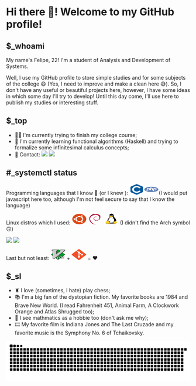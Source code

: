 # Hi there 👋! Welcome to my GitHub profile!

## $_whoami
<div>
  <p>My name's Felipe, 22! I'm a student of Analysis and Development of Systems.</p>
  
  <p>Well, I use my GitHub profile to store simple studies and for some subjects of the college 😄 (Yes, I need to improve and make a clean here 😅).
  So, I don't have any useful or beautiful projects here, however, I have some ideas in which some day I'll try to develop! Until this day come, I'll use here to publish my studies or interesting stuff.</p>
</div>

## $_top
<div>
  <ul>
    <li> 🧑‍🔬 I'm currently trying to finish my college course;</li>
    <li> 🔭 I'm currently learning functional algorithms (Haskell) and trying to formalize some infinitesimal calculus concepts;</li>
    <li> 📮 Contact: <a href="https://www.linkedin.com/in/felipe-neves-4180a31b4/"><img src="https://img.shields.io/badge/LinkedIn-0077B5?style=for-the-badge&logo=linkedin&logoColor=white" /></a> <a href="mailto: felpsilvaneves@outlook.com"><img src="https://img.shields.io/badge/Microsoft_Outlook-0078D4?style=for-the-badge&logo=microsoft-outlook&logoColor=white" /></a></li>
  </ul>
</div>
 
## #_systemctl status

<div>
  <p>Programming languages that I know 🤖 (or I knew ): <img height="30" width="40" src="https://raw.githubusercontent.com/devicons/devicon/master/icons/c/c-plain.svg"><img height="30" width="40" src="https://raw.githubusercontent.com/devicons/devicon/master/icons/php/php-plain.svg">(I would put javascript here too, although I'm not feel secure to say that I know the language)</p>
  <p>Linux distros which I used: <img height="30" width="40" src="https://raw.githubusercontent.com/devicons/devicon/master/icons/ubuntu/ubuntu-plain.svg">
  <img height="30" width="40" src="https://raw.githubusercontent.com/devicons/devicon/master/icons/debian/debian-original.svg">
  <img height="30" width="40" src="https://raw.githubusercontent.com/devicons/devicon/master/icons/linux/linux-original.svg"> (I didn't find the Arch symbol 🙃)
  </p>
  <p>
  <img src="https://github-readme-stats.vercel.app/api/top-langs/?username=felipe-sneves&langs_count=10&theme=jolly&layout=compact" />
  <img src="https://github-readme-stats.vercel.app/api?username=felipe-sneves&show_icons=true&theme=jolly&include_all_commits=true&count_private=true" />
  </p>
  <p>Last but not least: <img height="30" width="40" src="https://raw.githubusercontent.com/devicons/devicon/master/icons/vim/vim-original.svg"> + 
  <img height="30" width="40" src="https://raw.githubusercontent.com/devicons/devicon/master/icons/git/git-original.svg" /> = ❤️</p>
</div>

## $_sl

<div>
  <ul>
    <li> ♜ I love (sometimes, I hate) play chess;</li>
    <li> 📚 I'm a big fan of the dystopian fiction. My favorite books are 1984 and Brave New World. (I read Fahrenheit 451, Animal Farm, A Clockwork Orange and Atlas Shrugged too);</li>
    <li> 🧮 I see mathmatics as a hobbie too (don't ask me why);</li>
    <li> 🎞️ My favorite film is Indiana Jones and The Last Cruzade and my favorite music is the Symphony No. 6 of Tchaikovsky.</li>
  </ul>
</div>

![Snake animation](https://github.com/Felipe-SNeves/Felipe-SNeves/blob/output/github-contribution-grid-snake.svg)
